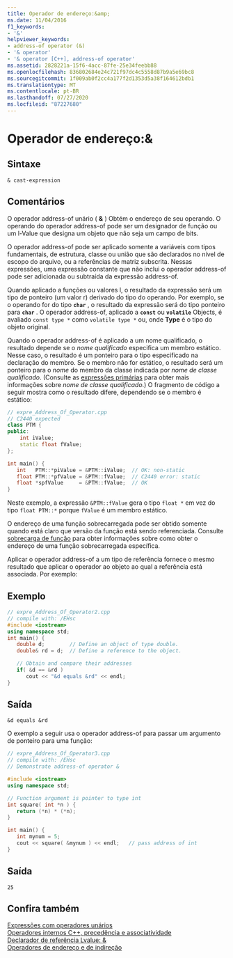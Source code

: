 ```yaml
---
title: Operador de endereço:&amp;
ms.date: 11/04/2016
f1_keywords:
- '&'
helpviewer_keywords:
- address-of operator (&)
- '& operator'
- '& operator [C++], address-of operator'
ms.assetid: 2828221a-15f6-4acc-87fe-25e34feebb88
ms.openlocfilehash: 836802684e24c721f97dc4c5558d87b9a5e69bc8
ms.sourcegitcommit: 1f009ab0f2cc4a177f2d1353d5a38f164612bdb1
ms.translationtype: MT
ms.contentlocale: pt-BR
ms.lasthandoff: 07/27/2020
ms.locfileid: "87227680"
---
```

# <a name="address-of-operator-amp"></a>Operador de endereço:&amp;

## <a name="syntax"></a>Sintaxe

```
& cast-expression
```

## <a name="remarks"></a>Comentários

O operador address-of unário ( **&** ) Obtém o endereço de seu operando. O operando do operador address-of pode ser um designador de função ou um l-Value que designa um objeto que não seja um campo de bits.

O operador address-of pode ser aplicado somente a variáveis com tipos fundamentais, de estrutura, classe ou união que são declarados no nível de escopo do arquivo, ou a referências de matriz subscrita. Nessas expressões, uma expressão constante que não inclui o operador address-of pode ser adicionada ou subtraída da expressão address-of.

Quando aplicado a funções ou valores l, o resultado da expressão será um tipo de ponteiro (um valor r) derivado do tipo do operando. Por exemplo, se o operando for do tipo **`char`** , o resultado da expressão será do tipo ponteiro para **`char`** . O operador address-of, aplicado a **`const`** ou **`volatile`** Objects, é avaliado `const type *` como `volatile type *` ou, onde **Type** é o tipo do objeto original.

Quando o operador address-of é aplicado a um nome qualificado, o resultado depende se o *nome qualificado* especifica um membro estático. Nesse caso, o resultado é um ponteiro para o tipo especificado na declaração do membro. Se o membro não for estático, o resultado será um ponteiro para o *nome* do membro da classe indicada por *nome de classe qualificado*. (Consulte as [expressões primárias](../cpp/primary-expressions.md) para obter mais informações sobre *nome de classe qualificado*.) O fragmento de código a seguir mostra como o resultado difere, dependendo se o membro é estático:

```cpp
// expre_Address_Of_Operator.cpp
// C2440 expected
class PTM {
public:
    int iValue;
    static float fValue;
};

int main() {
   int   PTM::*piValue = &PTM::iValue;  // OK: non-static
   float PTM::*pfValue = &PTM::fValue;  // C2440 error: static
   float *spfValue     = &PTM::fValue;  // OK
}
```

Neste exemplo, a expressão `&PTM::fValue` gera o tipo `float *` em vez do tipo `float PTM::*` porque `fValue` é um membro estático.

O endereço de uma função sobrecarregada pode ser obtido somente quando está claro que versão da função está sendo referenciada. Consulte [sobrecarga de função](function-overloading.md) para obter informações sobre como obter o endereço de uma função sobrecarregada específica.

Aplicar o operador address-of a um tipo de referência fornece o mesmo resultado que aplicar o operador ao objeto ao qual a referência está associada. Por exemplo:

## <a name="example"></a>Exemplo

```cpp
// expre_Address_Of_Operator2.cpp
// compile with: /EHsc
#include <iostream>
using namespace std;
int main() {
   double d;        // Define an object of type double.
   double& rd = d;  // Define a reference to the object.

   // Obtain and compare their addresses
   if( &d == &rd )
      cout << "&d equals &rd" << endl;
}
```

## <a name="output"></a>Saída

```Output
&d equals &rd
```

O exemplo a seguir usa o operador address-of para passar um argumento de ponteiro para uma função:

```cpp
// expre_Address_Of_Operator3.cpp
// compile with: /EHsc
// Demonstrate address-of operator &

#include <iostream>
using namespace std;

// Function argument is pointer to type int
int square( int *n ) {
   return (*n) * (*n);
}

int main() {
   int mynum = 5;
   cout << square( &mynum ) << endl;   // pass address of int
}
```

## <a name="output"></a>Saída

```Output
25
```

## <a name="see-also"></a>Confira também

[Expressões com operadores unários](../cpp/expressions-with-unary-operators.md)<br/>
[Operadores internos C++, precedência e associatividade](../cpp/cpp-built-in-operators-precedence-and-associativity.md)<br/>
[Declarador de referência Lvalue: &](../cpp/lvalue-reference-declarator-amp.md)<br/>
[Operadores de endereço e de indireção](../c-language/indirection-and-address-of-operators.md)
